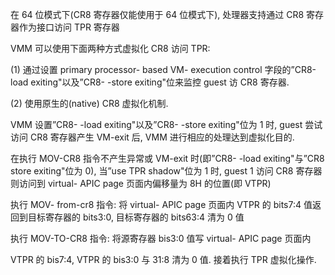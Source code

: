 


在 64 位模式下(CR8 寄存器仅能使用于 64 位模式下), 处理器支持通过 CR8 寄存器作为接口访问 TPR 寄存器

VMM 可以使用下面两种方式虚拟化 CR8 访问 TPR:

 (1) 通过设置 primary processor- based VM- execution control 字段的”CR8-load  exiting"以及”CR8- -store exiting"位来监控 guest 访 CR8 寄存器. 

 (2) 使用原生的(native) CR8 虚拟化机制. 

VMM 设置”CR8- -load exiting"以及”CR8- -store exiting"位为 1 时, guest 尝试访问 CR8 寄存器产生 VM-exit 后, VMM 进行相应的处理达到虚拟化目的. 

在执行 MOV-CR8 指令不产生异常或 VM-exit 时(即”CR8- -load exiting"与”CR8  store exiting"位为 0), 当”use TPR shadow"位为 1 时, guest 1 访问 CR8 寄存器则访问到 virtual- APIC page 页面内偏移量为 8H 的位置(即 VTPR)

执行 MOV- from-cr8 指令: 将 virtual- APIC page 页面内 VTPR 的 bits7:4 值返回到目标寄存器的 bits3:0, 目标寄存器的 bits63:4 清为 0 值

执行 MOV-TO-CR8 指令: 将源寄存器 bis3:0 值写 virtual- APIC page 页面内

VTPR 的 bis7:4, VTPR 的 bis3:0 与 31:8 清为 0 值. 接着执行 TPR 虚拟化操作. 
